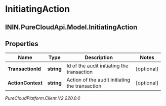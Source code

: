 # InitiatingAction

## ININ.PureCloudApi.Model.InitiatingAction

## Properties

|Name | Type | Description | Notes|
|------------ | ------------- | ------------- | -------------|
| **TransactionId** | **string** | Id of the audit initiating the transaction | [optional] |
| **ActionContext** | **string** | Action of the audit initiating the transaction | [optional] |



_PureCloudPlatform.Client.V2 220.0.0_
